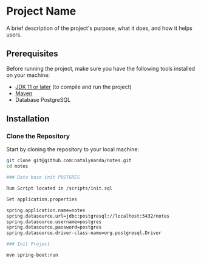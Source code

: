 # Project Name

A brief description of the project's purpose, what it does, and how it helps users.

## Prerequisites

Before running the project, make sure you have the following tools installed on your machine:

- [JDK 11 or later](https://openjdk.java.net/) (to compile and run the project)
- [Maven](https://maven.apache.org/)
- Database PostgreSQL

## Installation

### Clone the Repository

Start by cloning the repository to your local machine:

```bash
git clone git@github.com:natalynanda/notes.git
cd notes

### Data base init POSTGRES

Run Script located in /scripts/init.sql

Set application.properties

spring.application.name=notes
spring.datasource.url=jdbc:postgresql://localhost:5432/notes
spring.datasource.username=postgres
spring.datasource.password=postgres
spring.datasource.driver-class-name=org.postgresql.Driver

### Init Project

mvn spring-boot:run  